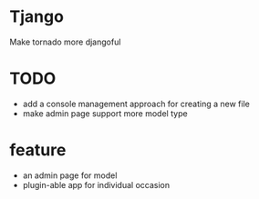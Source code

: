 # Tjango

Make tornado more djangoful

# TODO

* add a console management approach for creating a new file
* make admin page support more model type

# feature

* an admin page for model
* plugin-able app for individual occasion